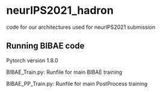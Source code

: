 # neurIPS2021_hadron
code for our architectures used for neurIPS2021 submission



## Running BIBAE code
Pytorch version 1.8.0

BIBAE_Train.py: Runfile for main BIBAE training

BIBAE_PP_Train.py: Runfile for main PostProcess training

